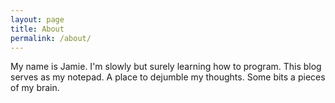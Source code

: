 ```yaml
---
layout: page
title: About
permalink: /about/
---
```


My name is Jamie.  I'm slowly but surely learning how to program.  This blog serves as my notepad.  A place to dejumble my thoughts.  Some bits a pieces of my brain.  
